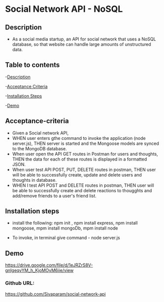# Social Network API - NoSQL

## Description
* As a social media startup, an API for social network that uses a NoSQL database, so that website can handle large amounts of unstructured data.

## Table to contents

-[Description](#description)

-[Acceptance Criteria](#acceptance-criteria)

-[Installation Steps](#installation-steps)

-[Demo](#demo)

## Acceptance-criteria

* Given a Social network API,
* WHEN user enters gthe command to invoke the application (node server.js), THEN server is started and the Mongoose models are synced to the MongoDB database.
* When user open the API GET routes in Postman for users and thoughts, THEN the data for each of these routes is displayed in a formatted JSON.
* When user test API POST, PUT, DELETE routes in postman, THEN user will be able to successfully create, update and delete users and thoughts in database. 
* WHEN I test API POST and DELETE routes in postman, THEN user will be able to successfully create and delete reactions to thougghts and add/remove friends to a user's friend list.

## Installation steps

* install the following:
npm init ,
npm install express,
npm install mongoose,
mpm install mongoDb,
mpm install node

* To invoke, in terminal give command - node server.js 


## Demo
https://drive.google.com/file/d/1eJRZrS8V-gnIgeqvYM_h_KjoMOyM6iie/view



### Github URL: 

https://github.com/Sivaparam/social-network-api




